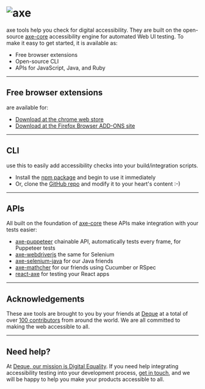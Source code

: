# <img alt="axe" src="https://lh3.googleusercontent.com/CzEnlG42oD6E_kIGkLujYfQnz43jx8ml2ezY-rFloQgNDPiB0PRJsLWwn6N4LJZsdpEAHlebDQ=w128-h128-e365">

axe tools help you check for digital accessibility. They are built on the open-source [axe-core](https://github.com/dequelabs/axe-core) accessibility engine for automated Web UI testing.  To make it easy to get started, it is available as:
* Free browser extensions
* Open-source CLI
* APIs for JavaScript, Java, and Ruby

----
## Free browser extensions
are available for:
* [Download at the chrome web store](https://chrome.google.com/webstore/detail/axe-web-accessibility-tes/lhdoppojpmngadmnindnejefpokejbdd?hl=en-US)
* [Download at the Firefox Browser ADD-ONS site](https://addons.mozilla.org/en-US/firefox/addon/axe-devtools/)

----
## CLI
use this to easily add accessibility checks into your build/integration scripts. 

* Install the [npm package](https://www.npmjs.com/package/axe-cli) and begin to use it immediately
* Or, clone the [GitHub repo](https://github.com/dequelabs/axe-cli) and modify it to your heart's content :-)

----
## APIs
All built on the foundation of [axe-core](https://github.com/dequelabs/axe-core) these APIs make integration with your tests easier:
* [axe-puppeteer](https://github.com/dequelabs/axe-puppeteer) chainable API, automatically tests every frame, for Puppeteer tests
* [axe-webdriverjs](https://github.com/dequelabs/axe-webdriverjs) the same for Selenium
* [axe-selenium-java](https://github.com/dequelabs/axe-selenium-java) for our Java friends
* [axe-mathcher](https://github.com/dequelabs/axe-matchers) for our friends using Cucumber or RSpec
* [react-axe](https://github.com/dequelabs/react-axe) for testing your React apps

----
## Acknowledgements
These axe tools are brought to you by your friends at [Deque](https://www.deque.com/axe/) at a total of over [100 contributors](https://github.com/dequelabs/axe-core/graphs/contributors) from around the world.  We are all committed to making the web accessible to all.

----
## Need help?
At [Deque, our mission is Digital Equality](https://www.deque.com/).  If you need help integrating accessibility testing into your development process, [get in touch](https://www.deque.com/get-accessibility-help/request-a-demo/), and we will be happy to help you make your products accessible to all.











